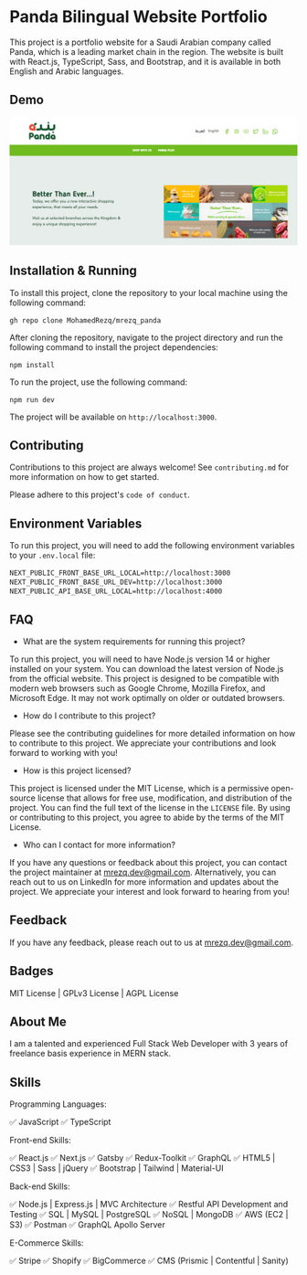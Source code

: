 # Panda Bilingual Website Portfolio

This project is a portfolio website for a Saudi Arabian company called Panda, which is a leading market chain in the region. The website is built with React.js, TypeScript, Sass, and Bootstrap, and it is available in both English and Arabic languages.

## Demo

![](https://github.com/MohamedRezq/mrezq_panda/blob/master/panda.PNG)

## Installation & Running

To install this project, clone the repository to your local machine using the following command:

```
gh repo clone MohamedRezq/mrezq_panda
```

After cloning the repository, navigate to the project directory and run the following command to install the project dependencies:

```
npm install
```

To run the project, use the following command:

```
npm run dev
```

The project will be available on `http://localhost:3000`.

## Contributing

Contributions to this project are always welcome! See `contributing.md` for more information on how to get started.

Please adhere to this project's `code of conduct`.

## Environment Variables

To run this project, you will need to add the following environment variables to your `.env.local` file:

```
NEXT_PUBLIC_FRONT_BASE_URL_LOCAL=http://localhost:3000
NEXT_PUBLIC_FRONT_BASE_URL_DEV=http://localhost:3000
NEXT_PUBLIC_API_BASE_URL_LOCAL=http://localhost:4000
```

## FAQ

- What are the system requirements for running this project?

To run this project, you will need to have Node.js version 14 or higher installed on your system. You can download the latest version of Node.js from the official website. This project is designed to be compatible with modern web browsers such as Google Chrome, Mozilla Firefox, and Microsoft Edge. It may not work optimally on older or outdated browsers.

- How do I contribute to this project?

Please see the contributing guidelines for more detailed information on how to contribute to this project. We appreciate your contributions and look forward to working with you!

- How is this project licensed?

This project is licensed under the MIT License, which is a permissive open-source license that allows for free use, modification, and distribution of the project. You can find the full text of the license in the `LICENSE` file. By using or contributing to this project, you agree to abide by the terms of the MIT License.

- Who can I contact for more information?

If you have any questions or feedback about this project, you can contact the project maintainer at mrezq.dev@gmail.com. Alternatively, you can reach out to us on LinkedIn for more information and updates about the project. We appreciate your interest and look forward to hearing from you!

## Feedback

If you have any feedback, please reach out to us at mrezq.dev@gmail.com.

## Badges

MIT License | GPLv3 License | AGPL License

## About Me

I am a talented and experienced Full Stack Web Developer with 3 years of freelance basis experience in MERN stack.

## Skills

Programming Languages:

✅ JavaScript
✅ TypeScript

Front-end Skills:

✅ React.js
✅ Next.js
✅ Gatsby
✅ Redux-Toolkit
✅ GraphQL
✅ HTML5 | CSS3 | Sass | jQuery
✅ Bootstrap | Tailwind | Material-UI

Back-end Skills:

✅ Node.js | Express.js | MVC Architecture
✅ Restful API Development and Testing
✅ SQL | MySQL | PostgreSQL
✅ NoSQL | MongoDB
✅ AWS (EC2 | S3)
✅ Postman
✅ GraphQL Apollo Server

E-Commerce Skills:

✅ Stripe
✅ Shopify
✅ BigCommerce
✅ CMS (Prismic | Contentful | Sanity)
